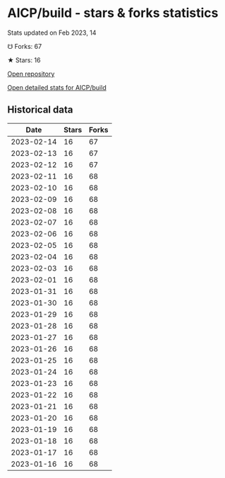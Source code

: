 # AICP/build - stars & forks statistics

Stats updated on Feb 2023, 14

☋ Forks: 67

★ Stars: 16

[Open repository](https://github.com/AICP/build)

[Open detailed stats for AICP/build](https://reviewgithub.com/rep/AICP/build)

## Historical data
| Date | Stars | Forks |
|------|-------|-------|
| 2023-02-14 | 16 | 67 | 
| 2023-02-13 | 16 | 67 | 
| 2023-02-12 | 16 | 67 | 
| 2023-02-11 | 16 | 68 | 
| 2023-02-10 | 16 | 68 | 
| 2023-02-09 | 16 | 68 | 
| 2023-02-08 | 16 | 68 | 
| 2023-02-07 | 16 | 68 | 
| 2023-02-06 | 16 | 68 | 
| 2023-02-05 | 16 | 68 | 
| 2023-02-04 | 16 | 68 | 
| 2023-02-03 | 16 | 68 | 
| 2023-02-01 | 16 | 68 | 
| 2023-01-31 | 16 | 68 | 
| 2023-01-30 | 16 | 68 | 
| 2023-01-29 | 16 | 68 | 
| 2023-01-28 | 16 | 68 | 
| 2023-01-27 | 16 | 68 | 
| 2023-01-26 | 16 | 68 | 
| 2023-01-25 | 16 | 68 | 
| 2023-01-24 | 16 | 68 | 
| 2023-01-23 | 16 | 68 | 
| 2023-01-22 | 16 | 68 | 
| 2023-01-21 | 16 | 68 | 
| 2023-01-20 | 16 | 68 | 
| 2023-01-19 | 16 | 68 | 
| 2023-01-18 | 16 | 68 | 
| 2023-01-17 | 16 | 68 | 
| 2023-01-16 | 16 | 68 | 

